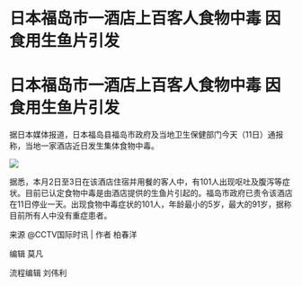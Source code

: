 # 日本福岛市一酒店上百客人食物中毒 因食用生鱼片引发

# 日本福岛市一酒店上百客人食物中毒 因食用生鱼片引发

据日本媒体报道，日本福岛县福岛市政府及当地卫生保健部门今天（11日）通报称，当地一家酒店近日发生集体食物中毒。

![](https://inews.gtimg.com/om_bt/OoZaG8xPsLOxO7SbHjE1CWElg3HuUKnTczlEwpzNTggj4AA/1000)

据悉，本月2日至3日在该酒店住宿并用餐的客人中，有101人出现呕吐及腹泻等症状。目前已认定食物中毒是由酒店提供的生鱼片引起的。福岛市政府已责令该酒店在11日停业一天。出现食物中毒症状的101人，年龄最小的5岁，最大的91岁，据称目前所有人中没有重症患者。

来源 @﻿CCTV国际时讯 | 作者 柏春洋

编辑 莫凡

流程编辑 刘伟利

